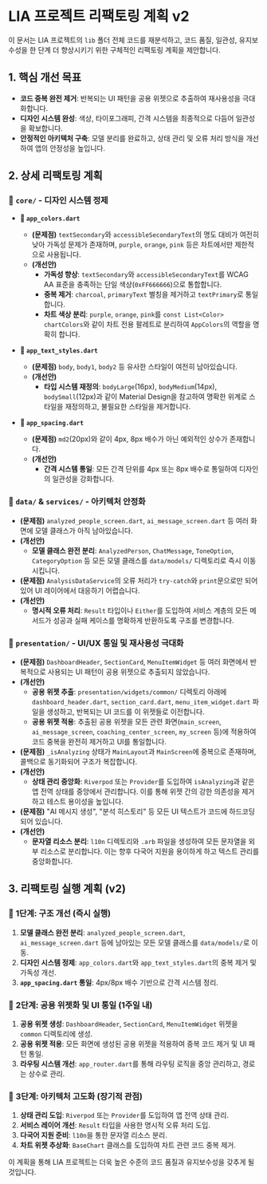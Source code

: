 
# LIA 프로젝트 리팩토링 계획 v2

이 문서는 LIA 프로젝트의 `lib` 폴더 전체 코드를 재분석하고, 코드 품질, 일관성, 유지보수성을 한 단계 더 향상시키기 위한 구체적인 리팩토링 계획을 제안합니다.

## 1. 핵심 개선 목표

- **코드 중복 완전 제거**: 반복되는 UI 패턴을 공용 위젯으로 추출하여 재사용성을 극대화합니다.
- **디자인 시스템 완성**: 색상, 타이포그래피, 간격 시스템을 최종적으로 다듬어 일관성을 확보합니다.
- **안정적인 아키텍처 구축**: 모델 분리를 완료하고, 상태 관리 및 오류 처리 방식을 개선하여 앱의 안정성을 높입니다.

## 2. 상세 리팩토링 계획

### 📂 `core/` - 디자인 시스템 정제

- **📄 `app_colors.dart`**
    - **(문제점)** `textSecondary`와 `accessibleSecondaryText`의 명도 대비가 여전히 낮아 가독성 문제가 존재하며, `purple`, `orange`, `pink` 등은 차트에서만 제한적으로 사용됩니다.
    - **(개선안)**
        - **가독성 향상**: `textSecondary`와 `accessibleSecondaryText`를 WCAG AA 표준을 충족하는 단일 색상(`0xFF666666`)으로 통합합니다.
        - **중복 제거**: `charcoal`, `primaryText` 별칭을 제거하고 `textPrimary`로 통일합니다.
        - **차트 색상 분리**: `purple`, `orange`, `pink`를 `const List<Color> chartColors`와 같이 차트 전용 팔레트로 분리하여 `AppColors`의 역할을 명확히 합니다.

- **📄 `app_text_styles.dart`**
    - **(문제점)** `body`, `body1`, `body2` 등 유사한 스타일이 여전히 남아있습니다.
    - **(개선안)**
        - **타입 시스템 재정의**: `bodyLarge`(16px), `bodyMedium`(14px), `bodySmall`(12px)과 같이 Material Design을 참고하여 명확한 위계로 스타일을 재정의하고, 불필요한 스타일을 제거합니다.

- **📄 `app_spacing.dart`**
    - **(문제점)** `md2`(20px)와 같이 4px, 8px 배수가 아닌 예외적인 상수가 존재합니다.
    - **(개선안)**
        - **간격 시스템 통일**: 모든 간격 단위를 4px 또는 8px 배수로 통일하여 디자인의 일관성을 강화합니다.

### 📂 `data/` & `services/` - 아키텍처 안정화

- **(문제점)** `analyzed_people_screen.dart`, `ai_message_screen.dart` 등 여러 화면에 모델 클래스가 아직 남아있습니다.
- **(개선안)**
    - **모델 클래스 완전 분리**: `AnalyzedPerson`, `ChatMessage`, `ToneOption`, `CategoryOption` 등 모든 모델 클래스를 `data/models/` 디렉토리로 즉시 이동시킵니다.
- **(문제점)** `AnalysisDataService`의 오류 처리가 `try-catch`와 `print`문으로만 되어 있어 UI 레이어에서 대응하기 어렵습니다.
- **(개선안)**
    - **명시적 오류 처리**: `Result` 타입이나 `Either`를 도입하여 서비스 계층의 모든 메서드가 성공과 실패 케이스를 명확하게 반환하도록 구조를 변경합니다.

### 📂 `presentation/` - UI/UX 통일 및 재사용성 극대화

- **(문제점)** `DashboardHeader`, `SectionCard`, `MenuItemWidget` 등 여러 화면에서 반복적으로 사용되는 UI 패턴이 공용 위젯으로 추출되지 않았습니다.
- **(개선안)**
    - **공용 위젯 추출**: `presentation/widgets/common/` 디렉토리 아래에 `dashboard_header.dart`, `section_card.dart`, `menu_item_widget.dart` 파일을 생성하고, 반복되는 UI 코드를 이 위젯들로 이전합니다.
    - **공용 위젯 적용**: 추출된 공용 위젯을 모든 관련 화면(`main_screen`, `ai_message_screen`, `coaching_center_screen`, `my_screen` 등)에 적용하여 코드 중복을 완전히 제거하고 UI를 통일합니다.
- **(문제점)** `_isAnalyzing` 상태가 `MainLayout`과 `MainScreen`에 중복으로 존재하며, 콜백으로 동기화되어 구조가 복잡합니다.
- **(개선안)**
    - **상태 관리 중앙화**: `Riverpod` 또는 `Provider`를 도입하여 `isAnalyzing`과 같은 앱 전역 상태를 중앙에서 관리합니다. 이를 통해 위젯 간의 강한 의존성을 제거하고 테스트 용이성을 높입니다.
- **(문제점)** "AI 메시지 생성", "분석 히스토리" 등 모든 UI 텍스트가 코드에 하드코딩되어 있습니다.
- **(개선안)**
    - **문자열 리소스 분리**: `l10n` 디렉토리와 `.arb` 파일을 생성하여 모든 문자열을 외부 리소스로 분리합니다. 이는 향후 다국어 지원을 용이하게 하고 텍스트 관리를 중앙화합니다.

## 3. 리팩토링 실행 계획 (v2)

### 🥇 **1단계: 구조 개선 (즉시 실행)**
1.  **모델 클래스 완전 분리**: `analyzed_people_screen.dart`, `ai_message_screen.dart` 등에 남아있는 모든 모델 클래스를 `data/models/`로 이동.
2.  **디자인 시스템 정제**: `app_colors.dart`와 `app_text_styles.dart`의 중복 제거 및 가독성 개선.
3.  **`app_spacing.dart` 통일**: 4px/8px 배수 기반으로 간격 시스템 정리.

### 🥈 **2단계: 공용 위젯화 및 UI 통일 (1주일 내)**
1.  **공용 위젯 생성**: `DashboardHeader`, `SectionCard`, `MenuItemWidget` 위젯을 `common` 디렉토리에 생성.
2.  **공용 위젯 적용**: 모든 화면에 생성된 공용 위젯을 적용하여 중복 코드 제거 및 UI 패턴 통일.
3.  **라우팅 시스템 개선**: `app_router.dart`를 통해 라우팅 로직을 중앙 관리하고, 경로는 상수로 관리.

### 🥉 **3단계: 아키텍처 고도화 (장기적 관점)**
1.  **상태 관리 도입**: `Riverpod` 또는 `Provider`를 도입하여 앱 전역 상태 관리.
2.  **서비스 레이어 개선**: `Result` 타입을 사용한 명시적 오류 처리 도입.
3.  **다국어 지원 준비**: `l10n`을 통한 문자열 리소스 분리.
4.  **차트 위젯 추상화**: `BaseChart` 클래스를 도입하여 차트 관련 코드 중복 제거.

이 계획을 통해 LIA 프로젝트는 더욱 높은 수준의 코드 품질과 유지보수성을 갖추게 될 것입니다.
